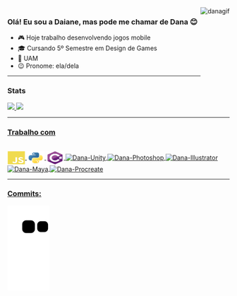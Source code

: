 <img align="right" height="180" alt="danagif" src="https://cdn.discordapp.com/attachments/836712599180935248/873087236869074944/gif.gif">


### Olá! Eu sou a Daiane, mas pode me chamar de Dana 😊


- 🎮 Hoje trabalho desenvolvendo jogos mobile
- 🎓 Cursando 5º Semestre em Design de Games 
- 💚 UAM
- 😉 Pronome: ela/dela
 
__________________________________________________________________________________________________

### Stats

<div>
  <a href="https://github.com/rpdana">
  <img height="150em" src="https://github-readme-stats.vercel.app/api?username=rpdana&show_icons=true&theme=radical&include_all_commits=true&count_private=true"/>
  <img height="150em" src="https://github-readme-stats.vercel.app/api/top-langs/?username=rpdana&layout=compact&langs_count=7&theme=radical"/>
</div>
  
__________________________________________________________________________________________________
  
### Trabalho com 
  
<div style="display: inline_block"><br>
  <img align="center" alt="Dana-Js" height="30" width="40" src="https://raw.githubusercontent.com/devicons/devicon/master/icons/javascript/javascript-plain.svg">
  <img align="center" alt="Dana-Python" height="30" width="40" src="https://raw.githubusercontent.com/devicons/devicon/master/icons/python/python-original.svg">
  <img align="center" alt="Dana-Csharp" height="30" width="40" src="https://raw.githubusercontent.com/devicons/devicon/master/icons/csharp/csharp-original.svg">
  <img align="center" alt="Dana-Unity" height="35" width="35" src="https://cdn.discordapp.com/attachments/836712599180935248/873092697592823838/pngwing.com.png">
  <img align="center" alt="Dana-Photoshop" height="35" width="35" src="https://cdn.discordapp.com/attachments/836712599180935248/873089580918792303/efe852ccb2591f06641037c5d72bc87d.png">
  <img align="center" alt="Dana-Illustrator" height="35" width="55" src="https://cdn.discordapp.com/attachments/836712599180935248/873090977756217414/Illustrator-logo.png">
  <img align="center" alt="Dana-Maya" height="30" width="30" src="https://cdn.discordapp.com/attachments/836712599180935248/873090975436771328/76123305-4c826a00-5fc6-11ea-8c65-4eee21fd386f.png">
  <img align="center" alt="Dana-Procreate" height="35" width="35" src="https://cdn.discordapp.com/attachments/836712599180935248/873104419569414164/procreate-icon-search-display.png">

</div>

__________________________________________________________________________________________________

### Commits:
  
  ![Snake animation](https://github.com/rpdana/rpdana/blob/output/github-contribution-grid-snake.svg)
